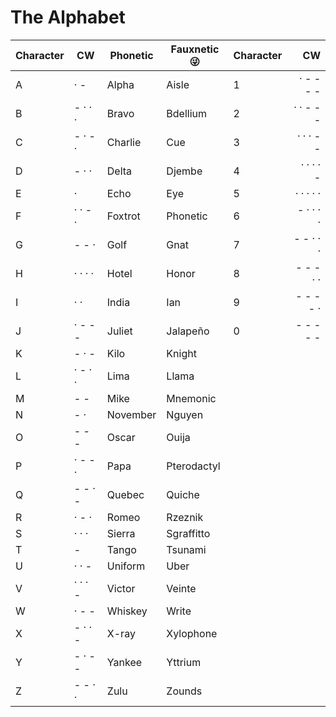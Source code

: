 # The Alphabet

| Character | CW | Phonetic | Fauxnetic 😜 | Character | CW |
|--|--|--|--|--|-:|
| A | · - | Alpha | Aisle | 1 | · - - - - |
| B | - · · · | Bravo | Bdellium | 2 | · · - - - |
| C | - · - · | Charlie | Cue | 3 | · · · - - |
| D | - · · | Delta | Djembe | 4 | · · · · - |
| E | · | Echo | Eye | 5 | · · · · · |
| F | · · - · | Foxtrot | Phonetic | 6 | - · · · · |
| G | - - · | Golf | Gnat | 7 | - - · · · |
| H | · · · · | Hotel | Honor | 8 | - - - · · |
| I | · · | India | Ian | 9 | - - - - · |
| J | · - - - | Juliet | Jalapeño | 0 | - - - - - |
| K | - · - | Kilo | Knight |
| L | · - · · | Lima | Llama |
| M | - - | Mike | Mnemonic |
| N | - · | November | Nguyen |
| O | - - - | Oscar | Ouija |
| P | · - - · | Papa | Pterodactyl |
| Q | - - · - | Quebec | Quiche |
| R | · - · | Romeo | Rzeznik |
| S | · · · | Sierra | Sgraffitto |
| T | - | Tango | Tsunami |
| U | · · - | Uniform | Uber |
| V | · · · - | Victor | Veinte |
| W | · - - | Whiskey | Write |
| X | - · · - | X-ray | Xylophone |
| Y | - · - - | Yankee | Yttrium |
| Z | - - · · | Zulu | Zounds |
